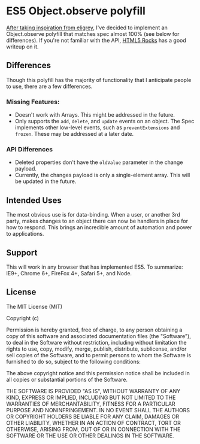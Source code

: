 # ES5 Object.observe polyfill
[After taking inspiration from eligrey](https://gist.github.com/eligrey/384583), I've decided to implement an Object.observe polyfill that matches spec almost 100% (see below for differences). If you're not familiar with the API, [HTML5 Rocks](http://updates.html5rocks.com/2012/11/Respond-to-change-with-Object-observe) has a good writeup on it.

## Differences
Though this polyfill has the majority of functionality that I anticipate people to use, there are a few differences.

### Missing Features:
- Doesn't work with Arrays. This might be addressed in the future.
- Only supports the `add`, `delete`, and `update` events on an object. The Spec implements other low-level events, such as `preventExtensions` and `frozen`. These may be addressed at a later date.

### API Differences
- Deleted properties don't have the `oldValue` parameter in the change payload.
- Currently, the changes payload is only a single-element array. This will be updated in the future.

## Intended Uses
The most obvious use is for data-binding. When a user, or another 3rd party, makes changes to an object there can now be handlers in place for how to respond. This brings an incredible amount of automation and power to applications.

## Support
This will work in any browser that has implemented ES5. To summarize: IE9+, Chrome 6+, FireFox 4+, Safari 5+, and Node.

## License
The MIT License (MIT)

Copyright (c) <year> <copyright holders>

Permission is hereby granted, free of charge, to any person obtaining a copy
of this software and associated documentation files (the "Software"), to deal
in the Software without restriction, including without limitation the rights
to use, copy, modify, merge, publish, distribute, sublicense, and/or sell
copies of the Software, and to permit persons to whom the Software is
furnished to do so, subject to the following conditions:

The above copyright notice and this permission notice shall be included in
all copies or substantial portions of the Software.

THE SOFTWARE IS PROVIDED "AS IS", WITHOUT WARRANTY OF ANY KIND, EXPRESS OR
IMPLIED, INCLUDING BUT NOT LIMITED TO THE WARRANTIES OF MERCHANTABILITY,
FITNESS FOR A PARTICULAR PURPOSE AND NONINFRINGEMENT. IN NO EVENT SHALL THE
AUTHORS OR COPYRIGHT HOLDERS BE LIABLE FOR ANY CLAIM, DAMAGES OR OTHER
LIABILITY, WHETHER IN AN ACTION OF CONTRACT, TORT OR OTHERWISE, ARISING FROM,
OUT OF OR IN CONNECTION WITH THE SOFTWARE OR THE USE OR OTHER DEALINGS IN
THE SOFTWARE.
